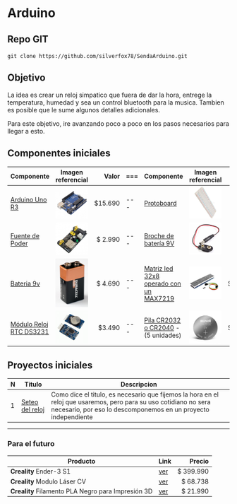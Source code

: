 # Arduino

## Repo GIT

```shell
git clone https://github.com/silverfox78/SendaArduino.git
```

## Objetivo

La idea es crear un reloj simpatico que fuera de dar la hora, entrege la temperatura, humedad y sea un control bluetooth para la musica.
Tambien es posible que le sume algunos detalles adicionales.

Para este objetivo, ire avanzando poco a poco en los pasos necesarios para llegar a esto.

## Componentes iniciales

| Componente                                                                                                                               | Imagen referencial                                |   Valor | === | Componente                                                                                                                                | Imagen referencial                                      |   Valor |
|------------------------------------------------------------------------------------------------------------------------------------------|---------------------------------------------------|--------:|-----|-------------------------------------------------------------------------------------------------------------------------------------------|---------------------------------------------------------|--------:|
| [Arduino Uno R3 ](https://www.mechatronicstore.cl/arduino-uno-r3/)                                                                       | <img src="img/arduino-uno-r3.jpg" width="200px">  | $15.690 | --- | [Protoboard](https://www.mechatronicstore.cl/breadboard-830-puntos-mb102/)                                                                | <img src="img/Protoboard.jpg" width="200px">            | $ 2.490 |
| [Fuente de Poder](https://maxelectronica.cl/fuentes-de-alimentacion/54-mini-fuente-de-poder-para-protoboard-con-salida-de-33v-y-5v.html) | <img src="img/fuente-de-poder.jpg" width="200px"> | $ 2.990 | --- | [Broche de batería 9V](https://www.mechatronicstore.cl/broche-de-bateria-9v-con-plug-dc-2-1mm/)                                           | <img src="img/Broche%20de%20bateria.jpg" width="200px"> |   $ 490 |
| [Bateria 9v](https://www.mercadolibre.cl/baterias-alcalinas-duracell-coppertop-blister-9v/p/MLC19902480)                                 | <img src="img/Bateria_9.jpg" width="200px">       | $ 4.690 | --- | [Matriz led 32x8 operado con un MAX7219](https://www.mechatronicstore.cl/Fmatriz-led-8x8x4-256-leds-max7219/)                             | <img src="img/MAX7219.jpg" width="200px">               |  $6.890 |
| [Módulo Reloj RTC DS3231](https://www.mechatronicstore.cl/modulo-reloj-rtc-ds3231/)                                                      | <img src="img/DS3231.png" width="200px">          |  $3.490 | --- | [Pila CR2032 o CR2040](https://articulo.mercadolibre.cl/MLC-956407083-pack-tira-5-pilas-tipo-boton-duracell-dlcr-2032-_JM) - (5 unidades) | <img src="img/CR2032.jpeg" width="200px">               |  $3.325 |

## Proyectos iniciales

| N | Titulo                                      | Descripcion                                                                                                                                                                         |
|---|---------------------------------------------|-------------------------------------------------------------------------------------------------------------------------------------------------------------------------------------|
| 1 | [Seteo del reloj](p001_reloj_set/readme.md) | Como dice el titulo, es necesario que fijemos la hora en el reloj que usaremos, pero para su uso cotidiano no sera necesario, por eso lo descomponemos en un proyecto independiente |

-----

### Para el futuro

| Producto                                           | Link                                                                                                         |    Precio |
|----------------------------------------------------|--------------------------------------------------------------------------------------------------------------|----------:|
| **Creality** Ender-3 S1                            | [ver](https://www.pcfactory.cl/producto/45683-creality-ender-3-s1)                                           | $ 399.990 |
| **Creality** Modulo Láser CV                       | [ver](https://www.todotoner.cl/en/impresoras/impresoras-3d/repuestos-3d/modulo-laser-cv-ender-3-s1-creality) |  $ 68.738 |
| **Creality** Filamento PLA Negro para Impresión 3D | [ver](https://www.pcfactory.cl/producto/31156-creality-filamento-pla-negro-para-impresion-3d)                |  $ 21.990 |